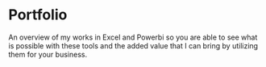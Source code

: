 # Portfolio
An overview of my works in Excel and Powerbi so you are able to see what is possible with these tools and the added value that I can bring by utilizing them for your business. 
